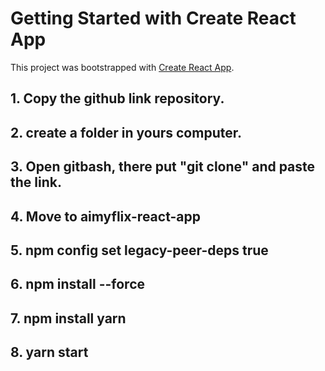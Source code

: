 # Getting Started with Create React App

This project was bootstrapped with [Create React App](https://github.com/facebook/create-react-app).

## 1. Copy the github link repository.
## 2. create a folder in yours computer.
## 3. Open gitbash, there put "git clone" and paste the link.
## 4. Move to aimyflix-react-app
## 5. npm config set legacy-peer-deps true
## 6. npm install --force
## 7. npm install yarn
## 8. yarn start

